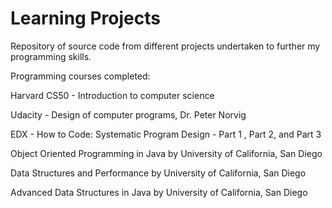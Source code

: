 # Learning Projects

Repository of source code from different projects undertaken to further my programming skills.

Programming courses completed:

Harvard CS50 - Introduction to computer science

Udacity - Design of computer programs, Dr. Peter Norvig

EDX - How to Code: Systematic Program Design - Part 1 , Part 2, and Part 3

Object Oriented Programming in Java by University of California, San Diego

Data Structures and Performance by University of California, San Diego

Advanced Data Structures in Java by University of California, San Diego

